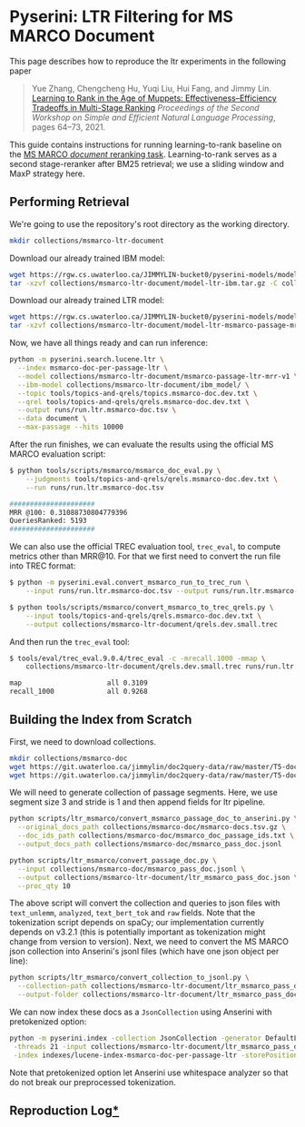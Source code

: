 # Pyserini: LTR Filtering for MS MARCO Document

This page describes how to reproduce the ltr experiments in the following paper

> Yue Zhang, Chengcheng Hu, Yuqi Liu, Hui Fang, and Jimmy Lin. [Learning to Rank in the Age of Muppets: Effectiveness–Efficiency Tradeoffs in Multi-Stage Ranking](https://aclanthology.org/2021.sustainlp-1.8) _Proceedings of the Second Workshop on Simple and Efficient Natural Language Processing_, pages 64–73, 2021.

This guide contains instructions for running learning-to-rank baseline on the [MS MARCO *document* reranking task](https://microsoft.github.io/msmarco/).
Learning-to-rank serves as a second stage-reranker after BM25 retrieval; we use a sliding window and MaxP strategy here.

## Performing Retrieval

We're going to use the repository's root directory as the working directory. 

```bash
mkdir collections/msmarco-ltr-document
```

Download our already trained IBM model:

```bash
wget https://rgw.cs.uwaterloo.ca/JIMMYLIN-bucket0/pyserini-models/model-ltr-ibm.tar.gz -P collections/msmarco-ltr-document/
tar -xzvf collections/msmarco-ltr-document/model-ltr-ibm.tar.gz -C collections/msmarco-ltr-document/
```

Download our already trained LTR model:

```bash
wget https://rgw.cs.uwaterloo.ca/JIMMYLIN-bucket0/pyserini-models/model-ltr-msmarco-passage-mrr-v1.tar.gz -P collections/msmarco-ltr-document/
tar -xzvf collections/msmarco-ltr-document/model-ltr-msmarco-passage-mrr-v1.tar.gz -C collections/msmarco-ltr-document/
```

Now, we have all things ready and can run inference:

```bash
python -m pyserini.search.lucene.ltr \
  --index msmarco-doc-per-passage-ltr \
  --model collections/msmarco-ltr-document/msmarco-passage-ltr-mrr-v1 \
  --ibm-model collections/msmarco-ltr-document/ibm_model/ \
  --topic tools/topics-and-qrels/topics.msmarco-doc.dev.txt \
  --qrel tools/topics-and-qrels/qrels.msmarco-doc.dev.txt \
  --output runs/run.ltr.msmarco-doc.tsv \
  --data document \
  --max-passage --hits 10000
```

After the run finishes, we can evaluate the results using the official MS MARCO evaluation script:

```bash
$ python tools/scripts/msmarco/msmarco_doc_eval.py \
    --judgments tools/topics-and-qrels/qrels.msmarco-doc.dev.txt \
    --run runs/run.ltr.msmarco-doc.tsv

#####################
MRR @100: 0.31088730804779396
QueriesRanked: 5193
#####################
```

We can also use the official TREC evaluation tool, `trec_eval`, to compute metrics other than MRR@10.
For that we first need to convert the run file into TREC format:

```bash
$ python -m pyserini.eval.convert_msmarco_run_to_trec_run \
    --input runs/run.ltr.msmarco-doc.tsv --output runs/run.ltr.msmarco-doc.trec

$ python tools/scripts/msmarco/convert_msmarco_to_trec_qrels.py \
    --input tools/topics-and-qrels/qrels.msmarco-doc.dev.txt \
    --output collections/msmarco-ltr-document/qrels.dev.small.trec
```

And then run the `trec_eval` tool:

```bash
$ tools/eval/trec_eval.9.0.4/trec_eval -c -mrecall.1000 -mmap \
    collections/msmarco-ltr-document/qrels.dev.small.trec runs/run.ltr.msmarco-doc.trec

map                   	all	0.3109
recall_1000           	all	0.9268
```

## Building the Index from Scratch
First, we need to download collections.

```bash
mkdir collections/msmarco-doc
wget https://git.uwaterloo.ca/jimmylin/doc2query-data/raw/master/T5-doc/msmarco-docs.tsv.gz -P collections/msmarco-doc
wget https://git.uwaterloo.ca/jimmylin/doc2query-data/raw/master/T5-doc/msmarco_doc_passage_ids.txt -P collections/msmarco-doc
```

We will need to generate collection of passage segments. Here, we use segment size 3 and stride is 1 and then append fields for ltr pipeline.

```bash
python scripts/ltr_msmarco/convert_msmarco_passage_doc_to_anserini.py \
  --original_docs_path collections/msmarco-doc/msmarco-docs.tsv.gz \
  --doc_ids_path collections/msmarco-doc/msmarco_doc_passage_ids.txt \
  --output_docs_path collections/msmarco-doc/msmarco_pass_doc.jsonl

python scripts/ltr_msmarco/convert_passage_doc.py \
  --input collections/msmarco-doc/msmarco_pass_doc.jsonl \
  --output collections/msmarco-ltr-document/ltr_msmarco_pass_doc.json \
  --proc_qty 10
```

The above script will convert the collection and queries to json files with `text_unlemm`, `analyzed`, `text_bert_tok` and `raw` fields.
Note that the tokenization script depends on spaCy; our implementation currently depends on v3.2.1 (this is potentially important as tokenization might change from version to version).
Next, we need to convert the MS MARCO json collection into Anserini's jsonl files (which have one json object per line):

```bash
python scripts/ltr_msmarco/convert_collection_to_jsonl.py \
  --collection-path collections/msmarco-ltr-document/ltr_msmarco_pass_doc.json \
  --output-folder collections/msmarco-ltr-document/ltr_msmarco_pass_doc_jsonl  
```

We can now index these docs as a `JsonCollection` using Anserini with pretokenized option:

```bash
python -m pyserini.index -collection JsonCollection -generator DefaultLuceneDocumentGenerator \
 -threads 21 -input collections/msmarco-ltr-document/ltr_msmarco_pass_doc_jsonl  \
 -index indexes/lucene-index-msmarco-doc-per-passage-ltr -storePositions -storeDocvectors -storeRaw -pretokenized
```

Note that pretokenized option let Anserini use whitespace analyzer so that do not break our preprocessed tokenization.

## Reproduction Log[*](reproducibility.md)

